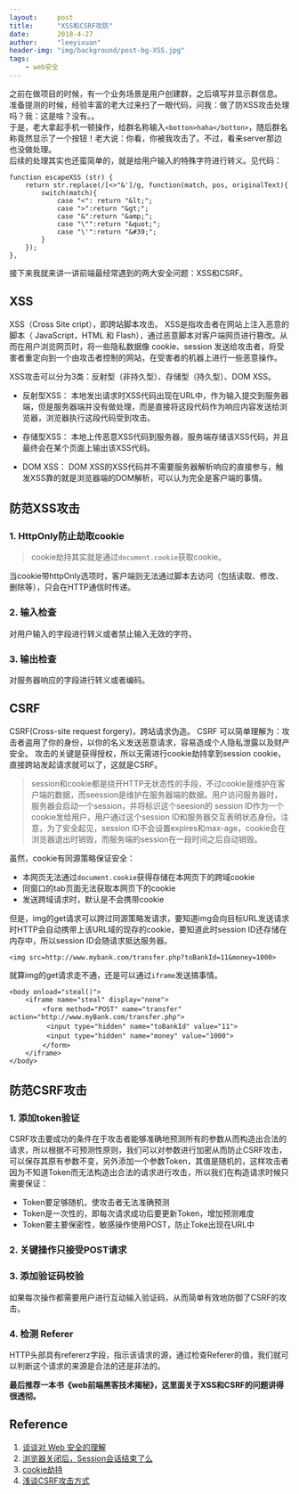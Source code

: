 ```yaml
---
layout:     post
title:      "XSS和CSRF攻防"
date:       2018-4-27
author:     "leeyixuan"
header-img: "img/background/post-bg-XSS.jpg"
tags:
    - web安全
---
```


之前在做项目的时候，有一个业务场景是用户创建群，之后填写并显示群信息。    
准备提测的时候，经验丰富的老大过来扫了一眼代码，问我：做了防XSS攻击处理吗？我：这是啥？没有。。    
于是，老大拿起手机一顿操作，给群名称输入`<botton>haha</botton>`，随后群名称竟然显示了一个按钮！老大说：你看，你被我攻击了。不过，看来server那边也没做处理。    
后续的处理其实也还蛮简单的，就是给用户输入的特殊字符进行转义。见代码：
```
function escapeXSS (str) {
    return str.replace(/[<>"&']/g, function(match, pos, originalText){
        switch(match){
            case "<": return "&lt;";
            case ">":return "&gt;";
            case "&":return "&amp;";
            case "\"":return "&quot;";
            case "\'":return "&#39;";
        }
    });
},
```
接下来我就来讲一讲前端最经常遇到的两大安全问题：XSS和CSRF。
## XSS

 XSS（Cross Site cript），即跨站脚本攻击。
 XSS是指攻击者在网站上注入恶意的脚本（ JavaScript，HTML 和 Flash），通过恶意脚本对客户端网页进行篡改。从而在用户浏览网页时，将一些隐私数据像 cookie、session 发送给攻击者，将受害者重定向到一个由攻击者控制的网站，在受害者的机器上进行一些恶意操作。
 
 XSS攻击可以分为3类：反射型（非持久型）、存储型（持久型）、DOM XSS。
 
 - 反射型XSS：
 本地发出请求时XSS代码出现在URL中，作为输入提交到服务器端，但是服务器端并没有做处理，而是直接将这段代码作为响应内容发送给浏览器，浏览器执行这段代码受到攻击。
 
 - 存储型XSS：
本地上传恶意XSS代码到服务器，服务端存储该XSS代码，并且最终会在某个页面上输出该XSS代码。

- DOM XSS：
DOM XSS的XSS代码并不需要服务器解析响应的直接参与，触发XSS靠的就是浏览器端的DOM解析，可以认为完全是客户端的事情。

## 防范XSS攻击

### 1. HttpOnly防止劫取cookie
>cookie劫持其实就是通过`document.cookie`获取cookie。

当cookie带httpOnly选项时，客户端则无法通过脚本去访问（包括读取、修改、删除等），只会在HTTP通信时传递。

### 2. 输入检查
对用户输入的字段进行转义或者禁止输入无效的字符。
### 3. 输出检查
对服务器响应的字段进行转义或者编码。

## CSRF
CSRF(Cross-site request forgery)，跨站请求伪造。
CSRF 可以简单理解为：攻击者盗用了你的身份，以你的名义发送恶意请求，容易造成个人隐私泄露以及财产安全。
攻击的关键是获得授权，所以无需进行cookie劫持拿到session cookie，直接跨站发起请求就可以了，这就是CSRF。

> session和cookie都是绕开HTTP无状态性的手段，不过cookie是维护在客户端的数据，而seession是维护在服务器端的数据。用户访问服务器时，服务器会启动一个session，并将标识这个seesion的 session ID作为一个cookie发给用户，用户通过这个session ID和服务器交互表明状态身份。注意，为了安全起见，session ID不会设置expires和max-age，cookie会在浏览器退出时销毁，而服务端的session在一段时间之后自动销毁。


虽然，cookie有同源策略保证安全：
- 本网页无法通过`document.cookie`获得存储在本网页下的跨域cookie
- 同窗口的tab页面无法获取本网页下的cookie
- 发送跨域请求时，默认是不会携带cookie

但是，img的get请求可以跨过同源策略发请求，要知道img会向目标URL发送请求时HTTP会自动携带上该URL域的现存的cookie，要知道此时session ID还存储在内存中，所以session ID会随请求抵达服务器。    

`<img src=http://www.mybank.com/transfer.php?toBankId=11&money=1000>`

就算img的get请求走不通，还是可以通过`iframe`发送搞事情。
```
<body onload="steal()">
    <iframe name="steal" display="none">
　　     <form method="POST" name="transfer"　action="http://www.myBank.com/transfer.php">
　　	    <input type="hidden" name="toBankId" value="11">
　　	    <input type="hidden" name="money" value="1000">
　　     </form>
    </iframe>
</body>
```

## 防范CSRF攻击
### 1. 添加token验证
CSRF攻击要成功的条件在于攻击者能够准确地预测所有的参数从而构造出合法的请求，所以根据不可预测性原则，我们可以对参数进行加密从而防止CSRF攻击，可以保存其原有参数不变，另外添加一个参数Token，其值是随机的，这样攻击者因为不知道Token而无法构造出合法的请求进行攻击，所以我们在构造请求时候只需要保证：

- Token要足够随机，使攻击者无法准确预测
- Token是一次性的，即每次请求成功后要更新Token，增加预测难度
- Token要主要保密性，敏感操作使用POST，防止Toke出现在URL中

### 2. 关键操作只接受POST请求

### 3. 添加验证码校验

如果每次操作都需要用户进行互动输入验证码，从而简单有效地防御了CSRF的攻击。


### 4. 检测 Referer
HTTP头部具有refererz字段，指示该请求的源，通过检查Referer的值，我们就可以判断这个请求的来源是合法的还是非法的。

**最后推荐一本书《web前端黑客技术揭秘》，这里面关于XSS和CSRF的问题讲得很透彻。**

## Reference
1. [谈谈对 Web 安全的理解](https://juejin.im/entry/58bad941128fe100643fb35b)
2. [浏览器关闭后，Session会话结束了么](https://blog.csdn.net/stanxl/article/details/47105051)
3. [cookie劫持](https://zhuanlan.zhihu.com/p/32089906)
4. [浅谈CSRF攻击方式](http://www.cnblogs.com/hyddd/archive/2009/04/09/1432744.html)